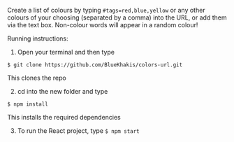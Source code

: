 Create a list of colours by typing `#tags=red,blue,yellow` or any other colours of your choosing (separated by a comma) into the URL, or add them via the text box. Non-colour words will appear in a random colour!

Running instructions:

1. Open your terminal and then type

`$ git clone https://github.com/BlueKhakis/colors-url.git`

This clones the repo

2. cd into the new folder and type

`$ npm install`

This installs the required dependencies

3. To run the React project, type
   `$ npm start`
